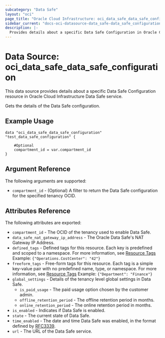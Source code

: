 ```yaml
---
subcategory: "Data Safe"
layout: "oci"
page_title: "Oracle Cloud Infrastructure: oci_data_safe_data_safe_configuration"
sidebar_current: "docs-oci-datasource-data_safe-data_safe_configuration"
description: |-
  Provides details about a specific Data Safe Configuration in Oracle Cloud Infrastructure Data Safe service
---
```


# Data Source: oci_data_safe_data_safe_configuration
This data source provides details about a specific Data Safe Configuration resource in Oracle Cloud Infrastructure Data Safe service.

Gets the details of the Data Safe configuration.

## Example Usage

```hcl
data "oci_data_safe_data_safe_configuration" "test_data_safe_configuration" {

	#Optional
	compartment_id = var.compartment_id
}
```

## Argument Reference

The following arguments are supported:

* `compartment_id` - (Optional) A filter to return the Data Safe configuration for the specified tenancy OCID.


## Attributes Reference

The following attributes are exported:

* `compartment_id` - The OCID of the tenancy used to enable Data Safe.
* `data_safe_nat_gateway_ip_address` - The Oracle Data Safe's NAT Gateway IP Address. 
* `defined_tags` - Defined tags for this resource. Each key is predefined and scoped to a namespace. For more information, see [Resource Tags](https://docs.cloud.oracle.com/iaas/Content/General/Concepts/resourcetags.htm) Example: `{"Operations.CostCenter": "42"}` 
* `freeform_tags` - Free-form tags for this resource. Each tag is a simple key-value pair with no predefined name, type, or namespace. For more information, see [Resource Tags](https://docs.cloud.oracle.com/iaas/Content/General/Concepts/resourcetags.htm)  Example: `{"Department": "Finance"}` 
* `global_settings` - Details of the tenancy level global settings in Data Safe. 
	* `is_paid_usage` - The paid usage option chosen by the customer admin.
	* `offline_retention_period` - The offline retention period in months.
	* `online_retention_period` - The online retention period in months.
* `is_enabled` - Indicates if Data Safe is enabled.
* `state` - The current state of Data Safe.
* `time_enabled` - The date and time Data Safe was enabled, in the format defined by [RFC3339](https://tools.ietf.org/html/rfc3339).
* `url` - The URL of the Data Safe service.

